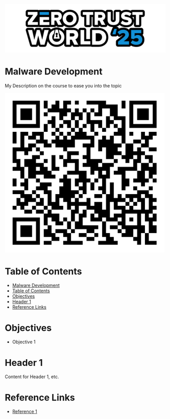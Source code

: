![ZTW Logo](../Assets/Hacking_Labs_graphics_ztw_logo_med_1.png)

# Malware Development

My Description on the course to ease you into the topic

![QR Code to page](Assets/qr_code-malware_development.png)

# Table of Contents

- [Malware Development](#malware-development)
- [Table of Contents](#table-of-contents)
- [Objectives](#objectives)
- [Header 1](#header-1)
- [Reference Links](#reference-links)

# Objectives

- Objective 1

# Header 1

Content for Header 1, etc.

# Reference Links

- [Reference 1]()